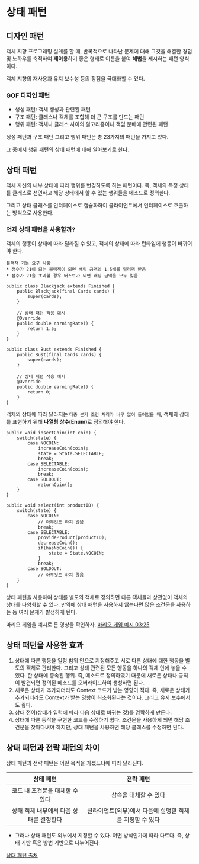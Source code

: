# 상태 패턴

## 디자인 패턴
객체 지향 프로그래밍 설계를 할 때, 반복적으로 나타난 문제에 대해 그것을 해결한 경험 및 노하우를 축적하여 <b>재이용</b>하기 좋은 형태로 이름을 붙여 <b>해법</b>을 제시하는 패턴 양식이다.   

객체 지향의 재사용과 유지 보수성 등의 장점을 극대화할 수 있다.   

### GOF 디자인 패턴
* 생성 패턴: 객체 생성과 관련된 패턴
* 구조 패턴: 클래스나 객체를 조합해 더 큰 구조를 만드는 패턴
* 행위 패턴: 객체나 클래스 사이의 알고리즘이나 책임 분배에 관련된 패턴   

생성 패턴과 구조 패턴 그리고 행위 패턴은 총 23가지의 패턴을 가지고 있다.   

그 중에서 행위 패턴의 상태 패턴에 대해 알아보기로 한다.   

## 상태 패턴
객체 자신의 내부 상태에 따라 행위를 변경하도록 하는 패턴이다. 즉, 객체의 특정 상태를 클래스로 선언하고 해당 상태에서 할 수 있는 행위들을 메소드로 정의한다.   

그리고 상태 클래스를 인터페이스로 캡슐화하여 클라이언트에서 인터페이스로 호출하는 방식으로 사용한다.   

### 언제 상태 패턴을 사용할까?
객체의 행동이 상태에 따라 달라질 수 있고, 객체의 상태에 따라 런타임에 행동이 바뀌어야 한다.   

```
블랙잭 기능 요구 사항
* 점수가 21이 되는 블랙잭이 되면 배팅 금액의 1.5배를 딜러엑 받음
* 점수가 21을 초과할 경우 버스트가 되면 배팅 금액을 모두 잃음
```

```
public class Blackjack extends Finished {
    public Blackjack(final Cards cards) {
        super(cards);
    }

    // 상태 패턴 적용 예시
    @Override
    public double earningRate() {
        return 1.5;
    }
}
```

```
public class Bust extends Finished {
    public Bust(final Cards cards) {
        super(cards);
    }

    // 상태 패턴 적용 예시
    @Override
    public double earningRate() {
        return 0;
    }
}
```

객체의 상태에 따라 달라지는 ```다중 분기 조건 처리가 너무 많이 들어있을 때```, 객체의 상태를 표현하기 위해 <b>나열형 상수(Enum)</b>로 정의해야 한다.   

```
public void insertCoin(int coin) {
    switch(state) {
        case NOCOIN:
            increaseCoin(coin);
            state = State.SELECTABLE;
            break;
        case SELECTABLE:
            increaseCoin(coin);
            break;
        case SOLDOUT:
            returnCoin();
    }
}
```

```
public void select(int productID) {
    switch(state) {
        case NOCOIN:
            // 아무것도 하지 않음
            break;
        case SELECTABLE:
            provideProduct(productID);
            decreaseCoin();
            if(hasNoCoin()) {
                state = State.NOCOIN;
            }
            break;
        case SOLDOUT:
            // 아무것도 하지 않음
    }
}
```

상태 패턴을 사용하여 상태를 별도의 객체로 정의하면 다른 객체들과 상관없이 객체의 상태를 다양화할 수 있다. 만약에 상태 패턴을 사용하지 않는다면 많은 조건문을 사용하는 등 여러 문제가 발생하게 된다.   

마리오 게임을 예시로 든 영상을 확인하자.
[마리오 게임 예시 03:25](https://www.youtube.com/watch?v=wYMN3sPIeHY)

## 상태 패턴을 사용한 효과
1. 상태에 따른 행동을 일정 범위 안으로 지정해주고 서로 다른 상태에 대한 행동을 별도의 객체로 관리한다. 그리고 상태 관련된 모든 행동을 하나의 객체 안에 놓을 수 있다. 한 상태에 종속된 행위. 즉, 메소드로 정의하였기 때문에 새로운 상태나 규칙이 발견되면 정의된 메소드를 오버라이드하여 생성하면 된다.   
2. 새로운 상태가 추가되더라도 Context 코드가 받는 영향이 적다. 즉, 새로운 상태가 추가되더라도 Context가 받는 영향이 최소화된다는 것이다. 그리고 유지 보수에서도 좋다.   
3. 상태 전이(상태가 입력에 따라 다음 상태로 바귀는 것)를 명확하게 만든다.   
4. 상태에 따른 동작을 구현한 코드를 수정하기 쉽다. 조건문을 사용하게 되면 해당 조건문을 찾아다녀야 하지만, 상태 패턴을 사용하면 해당 클래스를 수정하면 된다.   

## 상태 패턴과 전략 패턴의 차이
상태 패턴과 전략 패턴은 어떤 목적을 가졌느냐에 따라 달라진다.

|상태 패턴|전략 패턴|
|:---:|:---:|
|코드 내 조건문을 대체할 수 있다|상속을 대체할 수 있다|
|상태 객체 내부에서 다음 상태를 결정한다|클라이언트(외부)에서 다음에 실행할 객체를 지정할 수 있다|   

* 그러나 상태 패턴도 외부에서 지정할 수 있다. 어떤 방식인가에 따라 다르다. 즉, 상태 기반 혹은 방법 기반으로 나누어진다.   

[상태 패턴 출처](https://www.youtube.com/watch?v=wYMN3sPIeHY)